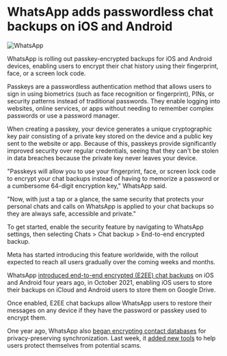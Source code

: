 # WhatsApp adds passwordless chat backups on iOS and Android

![WhatsApp](https://www.bleepstatic.com/content/hl-images/2025/08/29/WhatsApp.jpg)

WhatsApp is rolling out passkey-encrypted backups for iOS and Android devices, enabling users to encrypt their chat history using their fingerprint, face, or a screen lock code.

Passkeys are a passwordless authentication method that allows users to sign in using biometrics (such as face recognition or fingerprint), PINs, or security patterns instead of traditional passwords. They enable logging into websites, online services, or apps without needing to remember complex passwords or use a password manager.

When creating a passkey, your device generates a unique cryptographic key pair consisting of a private key stored on the device and a public key sent to the website or app. Because of this, passkeys provide significantly improved security over regular credentials, seeing that they can't be stolen in data breaches because the private key never leaves your device.

"Passkeys will allow you to use your fingerprint, face, or screen lock code to encrypt your chat backups instead of having to memorize a password or a cumbersome 64-digit encryption key," WhatsApp said.

"Now, with just a tap or a glance, the same security that protects your personal chats and calls on WhatsApp is applied to your chat backups so they are always safe, accessible and private."

To get started, enable the security feature by navigating to WhatsApp settings, then selecting Chats > Chat backup > End-to-end encrypted backup.

Meta has started introducing this feature worldwide, with the rollout expected to reach all users gradually over the coming weeks and months.

​WhatsApp [introduced end-to-end encrypted (E2EE) chat backups](https://www.bleepingcomputer.com/news/security/whatsapp-rolls-out-ios-android-end-to-end-encrypted-chat-backups/) on iOS and Android four years ago, in October 2021, enabling iOS users to store their backups on iCloud and Android users to store them on Google Drive.

Once enabled, E2EE chat backups allow WhatsApp users to restore their messages on any device if they have the password or passkey used to encrypt them.

One year ago, WhatsApp also [began encrypting contact databases](https://www.bleepingcomputer.com/news/security/whatsapp-now-encrypts-contact-databases-for-privacy-preserving-synching/) for privacy-preserving synchronization. Last week, it [added new tools](https://www.bleepingcomputer.com/news/security/meta-launches-new-anti-scam-tools-for-whatsapp-and-messenger/) to help users protect themselves from potential scams.